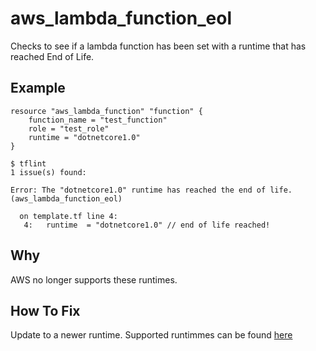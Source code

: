 # aws_lambda_function_eol

Checks to see if a lambda function has been set with a runtime that has reached End of Life.

## Example

```hcl
resource "aws_lambda_function" "function" {
	function_name = "test_function"
	role = "test_role"
	runtime = "dotnetcore1.0"
}
```

```
$ tflint
1 issue(s) found:

Error: The "dotnetcore1.0" runtime has reached the end of life. (aws_lambda_function_eol)

  on template.tf line 4:
   4:   runtime  = "dotnetcore1.0" // end of life reached!

```

## Why

AWS no longer supports these runtimes.

## How To Fix

Update to a newer runtime. Supported runtimmes can be found [here](https://docs.aws.amazon.com/lambda/latest/dg/runtime-support-policy.html)
